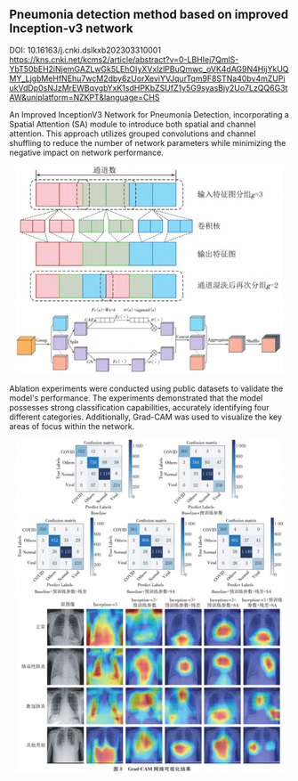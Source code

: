 ## Pneumonia detection method based on improved Inception-v3 network
DOI: 10.16163/j.cnki.dslkxb202303310001
https://kns.cnki.net/kcms2/article/abstract?v=0-LBHIej7QmlS-YbT50bEH2iNjemGAZLwGk5LEhOIyXVxlzlPBuQmwc_oVK4dAG9N4HijYkUQMY_LjgbMeHfNEhu7wcM2dby6zUorXeviYVJqurTqm9F8STNa40bv4mZUPiukVdDp0sNJzMrEWBqvgbYxK1sdHPKbZSUfZ1y5G9syasBjy2Uo7LzQQ6G3tAW&uniplatform=NZKPT&language=CHS

An Improved InceptionV3 Network for Pneumonia Detection, incorporating a Spatial Attention (SA) module to introduce both spatial and channel attention. This approach utilizes grouped convolutions and channel shuffling to reduce the number of network parameters while minimizing the negative impact on network performance.
<p align="center">
  <img src="./Fig/Shuffle.png" width="480">
  <img src="./Fig/SA.png" width="480">
</p>
Ablation experiments were conducted using public datasets to validate the model's performance. The experiments demonstrated that the model possesses strong classification capabilities, accurately identifying four different categories. Additionally, Grad-CAM was used to visualize the key areas of focus within the network.
<p align="center">
  <img src="./Fig/Confusion matrix.png" width="480">
  <img src="./Fig/CAM.png" width="480">
</p>

